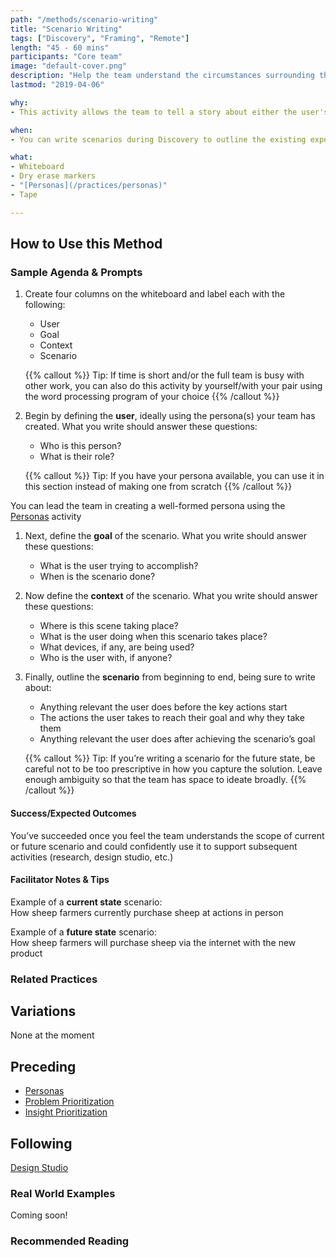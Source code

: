 ```yaml
---
path: "/methods/scenario-writing"
title: "Scenario Writing"
tags: ["Discovery", "Framing", "Remote"]
length: "45 - 60 mins"
participants: "Core team"
image: "default-cover.png"
description: "Help the team understand the circumstances surrounding the problem they’re attempting to solve"
lastmod: "2019-04-06"

why:
- This activity allows the team to tell a story about either the user's current, potentially frustrating experience with the core problem or their future, ideally positive experience after the team’s solution is in place. Doing this provides structure in advance of exploratory research—drawing out areas to probe—or leverages what the team has learned to support solution sketching.

when:
- You can write scenarios during Discovery to outline the existing experience, but they are usually written in Framing (or Delivery) to capture an idealized experience and often followed by a Design Studio

what:
- Whiteboard
- Dry erase markers
- "[Personas](/practices/personas)"
- Tape

---
```

## How to Use this Method
### Sample Agenda & Prompts

1. Create four columns on the whiteboard and label each with the following:

   - User
   - Goal
   - Context
   - Scenario

   {{% callout %}}
   Tip: If time is short and/or the full team is busy with other work, you can also do this activity by yourself/with your pair using the word processing program of your choice
   {{% /callout %}}
1. Begin by defining the **user**, ideally using the persona(s) your team has created. What you write should answer these questions:

   - Who is this person?
   - What is their role?

   {{% callout %}}
   Tip: If you have your persona available, you can use it in this section instead of making one from scratch
   {{% /callout %}}

You can lead the team in creating a well-formed persona using the [Personas](/practices/personas) activity
1. Next, define the **goal** of the scenario. What you write should answer these questions:

   - What is the user trying to accomplish?
   - When is the scenario done?

1. Now define the **context** of the scenario. What you write should answer these questions:

   - Where is this scene taking place?
   - What is the user doing when this scenario takes place?
   - What devices, if any, are being used?
   - Who is the user with, if anyone?

1. Finally, outline the **scenario** from beginning to end, being sure to write about:

   - Anything relevant the user does before the key actions start
   - The actions the user takes to reach their goal and why they take them
   - Anything relevant the user does after achieving the scenario’s goal

   {{% callout %}}
   Tip: If you’re writing a scenario for the future state, be careful not to be too prescriptive in how you capture the solution. Leave enough ambiguity so that the team has space to ideate broadly.
   {{% /callout %}}
#### Success/Expected Outcomes
You’ve succeeded once you feel the team understands the scope of current or future scenario and could confidently use it to support subsequent activities (research, design studio, etc.)

#### Facilitator Notes & Tips

Example of a **current state** scenario:  
How sheep farmers currently purchase sheep at actions in person

Example of a **future state** scenario:  
How sheep farmers will purchase sheep via the internet with the new product

### Related Practices

## Variations

None at the moment
 
## Preceding
- [Personas](/practices/personas)
- [Problem Prioritization](/practices/problem-prioritization)
- [Insight Prioritization](/practices/insight-prioritization)  

## Following

[Design Studio](/practices/design-studio)

### Real World Examples
Coming soon! 

### Recommended Reading


